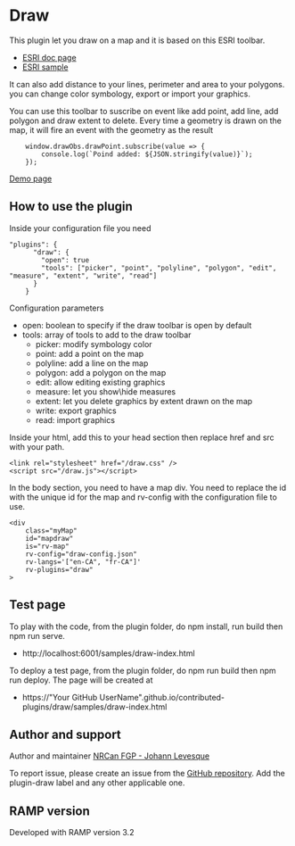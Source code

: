 # Draw
This plugin let you draw on a map and it is based on this ESRI toolbar.
- [ESRI doc page](https://developers.arcgis.com/javascript/3/jsapi/draw-amd.html)
- [ESRI sample](https://developers.arcgis.com/javascript/3/samples/graphics_add/)

It can also add distance to your lines, perimeter and area to your polygons. you can change color symbology, export or import your graphics.

You can use this toolbar to suscribe on event like add point, add line, add polygon and draw extent to delete. Every time a geometry is drawn on the map, it will fire an event with the geometry as the result
```
    window.drawObs.drawPoint.subscribe(value => {
        console.log(`Poind added: ${JSON.stringify(value)}`);
    });
```

[Demo page](https://jolevesq.github.io/contributed-plugins/draw/samples/draw-index.html)

## How to use the plugin
Inside your configuration file you need
```
"plugins": {
      "draw": {
        "open": true
        "tools": ["picker", "point", "polyline", "polygon", "edit", "measure", "extent", "write", "read"]
      }
    }
```

Configuration parameters
- open: boolean to specify if the draw toolbar is open by default
- tools: array of tools to add to the draw toolbar
    - picker: modify symbology color
    - point: add a point on the map
    - polyline: add a line on the map
    - polygon: add a polygon on the map
    - edit: allow editing existing graphics
    - measure: let you show\hide measures
    - extent: let you delete graphics by extent drawn on the map
    - write: export graphics
    - read: import graphics

Inside your html, add this to your head section then replace href and src with your path.
```
<link rel="stylesheet" href="/draw.css" />
<script src="/draw.js"></script>
```
In the body section, you need to have a map div. You need to replace the id with the unique id for the map and rv-config with the configuration file to use. 
```
<div
    class="myMap"
    id="mapdraw"
    is="rv-map"
    rv-config="draw-config.json"
    rv-langs='["en-CA", "fr-CA"]'
    rv-plugins="draw"
>
```

## Test page
To play with the code, from the plugin folder, do npm install, run build then npm run serve.
- http://localhost:6001/samples/draw-index.html

To deploy a test page, from the plugin folder, do npm run build then npm run deploy. The page will be created at
- https://"Your GitHub UserName".github.io/contributed-plugins/draw/samples/draw-index.html

## Author and support
Author and maintainer [NRCan FGP - Johann Levesque](https://github.com/jolevesq)

To report issue, please create an issue from the [GitHub repository](https://github.com/fgpv-vpgf/contributed-plugins/issues). Add the plugin-draw label and any other applicable one.

## RAMP version
Developed with RAMP version 3.2